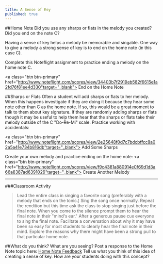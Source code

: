 ```yaml
---
title: A Sense of Key
published: true
---
```


##Home Note
Did you use any sharps or flats in the melody you created?  Did you end on the note C?

Having a sense of key helps a melody be memorable and singable. One way to give a melody a strong sense of key is to end on the home note (in this case C).

Complete this Noteflight assignment to practice ending a melody on the home note C.

<a class="btn btn-primary" href="http://www.noteflight.com/scores/view/34403b7f2919eb582f6615e1a2fd76f81ee4d330"target="_blank"><i class="fa fa-music"></i> End on the Home Note</a>


##Sharps or Flats
Often a student will add sharps or flats to her melody. When this happens investigate if they are doing it because they hear some note other than C as the home note. If so, this would be a great moment to talk to them about key signature. If they are randomly adding sharps or flats though it may be useful to help them hear that the sharps or flats take their melody outside of the C "Do-Re-Mi" scale. 
Practice working with accidentals:

<a class="btn btn-primary" href="http://www.noteflight.com/scores/view/2e25648f0d7c7bdcbffcc8a02a5a41e734b816db"target="_blank"><i class="fa fa-music"></i> Add Some Sharps</a>

Create your own melody and practice ending on the home note:
<a class="btn btn-primary" href="http://www.noteflight.com/scores/view/f9c4381a880914e0f69d1d3a66a8387ad6391029"target="_blank"><i class="fa fa-music"></i> Create Another Melody</a>

___
###Classroom Activity
>Lead the entire class in singing a favorite song (preferably with a melody that ends on the tonic.) Sing the song once normally. Repeat the rendition but this time ask the class to stop singing just before the final note. When you come to the silence prompt them to hear the final note in their "mind's ear."  After a generous pause cue everyone to sing the final note. Facilitate a conversation about why it may have been so easy for most students to clearly hear the final note in their mind. Explore the reasons why there might have been a strong pull to that particular home note. 

##What do you think? What are you seeing?
Post a response to the Home Note topic here: <a class="btn btn-primary" target="_blank" href="http://discourse.yciw.net/t/giving-a-melody-a-sense-of-key/55?u=matt"><i class="fa fa-weixin"></i> Home Note Feedback</a>   Tell us what you think of this idea of creating a sense of key. How are your students doing with this concept?




